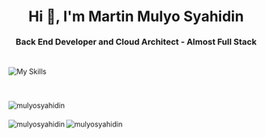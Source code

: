 <h1 align="center">Hi 👋, I'm Martin Mulyo Syahidin</h1>
<h3 align="center">Back End Developer and Cloud Architect - Almost Full Stack</h3>

<p style="margin-top: 40px"></p>

![My Skills](https://skillicons.dev/icons?i=laravel,nodejs,go,flutter,react,docker,kubernetes,aws,mysql,phpstorm)


<p align="left" style="margin-top: 50px; margin-bottom: 20px;">
<img src="https://komarev.com/ghpvc/?username=mulyosyahidin&label=Profile%20views&color=0e75b6&style=flat" alt="mulyosyahidin" />
</p>

<img align="center" src="https://github-readme-stats.vercel.app/api?username=mulyosyahidin&show_icons=true&locale=en" alt="mulyosyahidin" />
<img align="left" src="https://github-readme-stats.vercel.app/api/top-langs?username=mulyosyahidin&show_icons=true&locale=en&layout=compact" alt="mulyosyahidin" />
